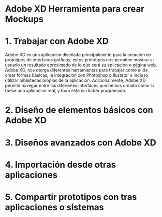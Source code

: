 Adobe XD Herramienta para crear Mockups
=======================================

# 1. Trabajar con Adobe XD
Adobe XD es una aplicación diseñada principalmente para la creación de prototipos de interfaces gráficas; estos prototipos nos permiten mostrar al usuario un resultado aproximado de lo que será su aplicación o página web. Adobe XD, nos otorga diferentes herramientas para trabajar como el de crear formas básicas, la integración con Photoshop o Ilustator e incluso utilizar bibliotecas propias de la aplicación. Adicionalmente, Adobe XD permite navegar entre las diferentes interfaces que hemos creado como si fuese una aplicación real, y todo esto sin haber programado.

# 2. Diseño de elementos básicos con Adobe XD

# 3. Diseños avanzados con Adobe XD

# 4. Importación desde otras aplicaciones

# 5. Compartir prototipos con tras aplicaciones o sistemas
